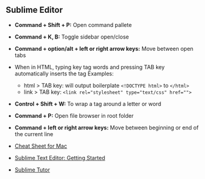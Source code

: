 ## Sublime Editor
+ **Command + Shift + P:** Open command pallete

+ **Command + K, B:** Toggle sidebar open/close

+ **Command + option/alt + left or right arrow keys:** Move between open tabs

+ When in HTML, typing key tag words and pressing TAB key automatically inserts the tag
Examples:

  * html > TAB key: will output boilerplate ```<!DOCTYPE html>``` to ```</html>```
  * link > TAB key: ```<link rel="stylesheet" type="text/css" href="">```

+ **Control + Shift + W:** To wrap a tag around a letter or word

+ **Command + P:** Open file browser in root folder

+ **Command + left or right arrow keys:** Move between beginning or end of the current line

+ [Cheat Sheet for Mac](http://docs.sublimetext.info/en/latest/reference/keyboard_shortcuts_osx.html)

+ [Sublime Text Editor: Getting Started](https://scotch.io/bar-talk/the-complete-visual-guide-to-sublime-text-3-getting-started-and-keyboard-shortcuts)

+ [Sublime Tutor](https://sublimetutor.com/)
